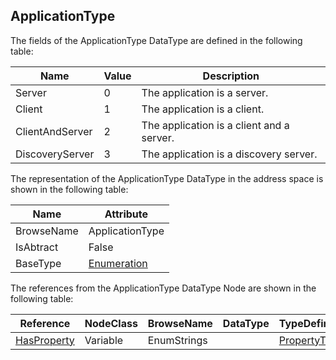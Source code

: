 <!-- datatype -->
## ApplicationType
<!-- end of description -->
The fields of the ApplicationType DataType are defined in the following table:  

|Name|Value| Description|
|---|---|---|
|Server|0|The application is a server.|
|Client|1|The application is a client.|
|ClientAndServer|2|The application is a client and a server.|
|DiscoveryServer|3|The application is a discovery server.|

The representation of the ApplicationType DataType in the address space is shown in the following table:  

|Name|Attribute|
|---|---|
|BrowseName|ApplicationType|
|IsAbtract|False|
|BaseType|[Enumeration](../../../Part3/DataTypes/Enumeration/readme.md)|

The references from the ApplicationType DataType Node are shown in the following table:  

|Reference|NodeClass|BrowseName|DataType|TypeDefinition|ModellingRule|
|---|---|---|---|---|---|
|[HasProperty](../../../Part3/ReferenceTypes/HasProperty/readme.md)|Variable|EnumStrings||[PropertyType](../../Part5/VariableTypes/PropertyType/readme.md)|[Mandatory](../../Objects/Mandatory/readme.md)|

